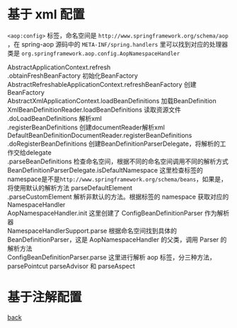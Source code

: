 # 基于 xml 配置  

`<aop:config>` 标签，命名空间是 `http://www.springframework.org/schema/aop` ，在 spring-aop 源码中的 `META-INF/spring.handlers` 里可以找到对应的处理器类是 `org.springframework.aop.config.AopNamespaceHandler`  

AbstractApplicationContext.refresh  
.obtainFreshBeanFactory 初始化BeanFactory   
AbstractRefreshableApplicationContext.refreshBeanFactory 创建BeanFactory  
AbstractXmlApplicationContext.loadBeanDefinitions 加载BeanDefinition  
XmlBeanDefinitionReader.loadBeanDefinitions 读取资源文件
.doLoadBeanDefinitions 解析xml  
.registerBeanDefinitions 创建documentReader解析xml  
DefaultBeanDefinitionDocumentReader.registerBeanDefinitions  
.doRegisterBeanDefinitions 创建BeanDefinitionParserDelegate，将解析的工作交给delegate  
.parseBeanDefinitions 检查命名空间，根据不同的命名空间调用不同的解析方式  
BeanDefinitionParserDelegate.isDefaultNamespace 这里检查标签的namespace是不是`http://www.springframework.org/schema/beans`，如果是，将使用默认的解析方法 parseDefaultElement  
.parseCustomElement 解析非默认的方法。根据标签的 namespace 获取对应的 NamespaceHandler  
AopNamespaceHandler.init 这里创建了 ConfigBeanDefinitionParser 作为解析器  
NamespaceHandlerSupport.parse 根据命名空间找到具体的 BeanDefinitionParser，这是 AopNamespaceHandler 的父类，调用 Parser 的解析方法  
ConfigBeanDefinitionParser.parse 这里进行解析 aop 标签，分三种方法，parsePointcut parseAdvisor 和 parseAspect  


# 基于注解配置  

[back](../5.md)  
